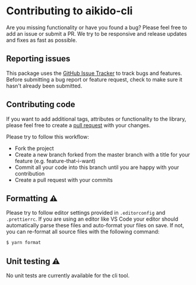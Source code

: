 # Contributing to aikido-cli

Are you missing functionality or have you found a bug? Please feel free to add an issue or submit a PR. We try to be responsive and release updates and fixes as fast as possible.

## Reporting issues

This package uses the [GitHub Issue Tracker](https://github.com/AikidoSec/aikido-cli/issues) to track bugs and features. Before submitting a bug report or feature request, check to make sure it hasn't already been submitted.

## Contributing code

If you want to add additional tags, attributes or functionality to the library, please feel free to create a [pull request](https://github.com/AikidoSec/aikido-cli/pulls) with your changes.

Please try to follow this workflow:

- Fork the project
- Create a new branch forked from the master branch with a title for your feature (e.g. feature-that-i-want)
- Commit all your code into this branch until you are happy with your contribution
- Create a pull request with your commits

## Formatting ⚠️

Please try to follow editor settings provided in `.editorconfig` and `.prettierrc`. If you are using an editor like VS Code your editor should automatically parse these files and auto-format your files on save. If not, you can re-format all source files with the following command:

```sh
$ yarn format
```

## Unit testing ⚠️

No unit tests are currently available for the cli tool.
